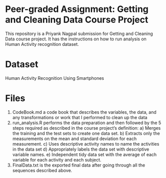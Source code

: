 # Peer-graded Assignment: Getting and Cleaning Data Course Project
This repository is a Priyank Nagpal submission for Getting and Cleaning Data course project. It has the instructions on how to run analysis on Human Activity recognition dataset.

# Dataset
Human Activity Recognition Using Smartphones

# Files
1. CodeBook.md a code book that describes the variables, the data, and any transformations or work that I performed to clean up the data
2. run_analysis.R performs the data preparation and then followed by the 5 steps required as described in the course project’s definition:
  a) Merges the training and the test sets to create one data set.
  b) Extracts only the measurements on the mean and standard deviation for each measurement.
  c) Uses descriptive activity names to name the activities in the data set
  d) Appropriately labels the data set with descriptive variable names.
  e) Independent tidy data set with the average of each variable for each activity and each subject.
3. FinalData.txt is the exported final data after going through all the sequences described above.
